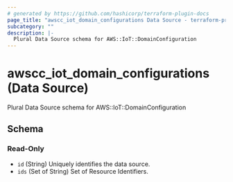 ```yaml
---
# generated by https://github.com/hashicorp/terraform-plugin-docs
page_title: "awscc_iot_domain_configurations Data Source - terraform-provider-awscc"
subcategory: ""
description: |-
  Plural Data Source schema for AWS::IoT::DomainConfiguration
---
```


# awscc_iot_domain_configurations (Data Source)

Plural Data Source schema for AWS::IoT::DomainConfiguration



<!-- schema generated by tfplugindocs -->
## Schema

### Read-Only

- `id` (String) Uniquely identifies the data source.
- `ids` (Set of String) Set of Resource Identifiers.
